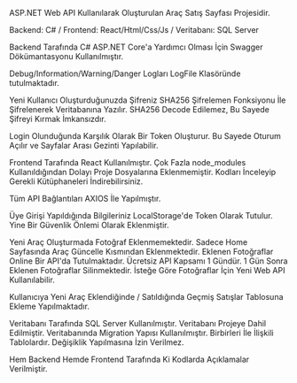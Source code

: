 ASP.NET Web API Kullanılarak Oluşturulan Araç Satış Sayfası Projesidir.

Backend: C#  /  Frontend: React/Html/Css/Js  /  Veritabanı: SQL Server

Backend Tarafında C# ASP.NET Core'a Yardımcı Olması İçin Swagger Dökümantasyonu Kullanılmıştır. 

Debug/Information/Warning/Danger Logları LogFile Klasöründe tutulmaktadır.

Yeni Kullanıcı Oluşturduğunuzda Şifreniz SHA256 Şifrelemen Fonksiyonu İle Şifrelenerek Veritabanına Yazılır. SHA256 Decode Edilemez, Bu Sayede Şifreyi Kırmak İmkansızdır.

Login Olunduğunda Karşılık Olarak Bir Token Oluşturur. Bu Sayede Oturum Açılır ve Sayfalar Arası Gezinti Yapılabilir.

Frontend Tarafında React Kullanılmıştır. Çok Fazla node_modules Kullanıldığından Dolayı Proje Dosyalarına Eklenmemiştir. Kodları İnceleyip Gerekli Kütüphaneleri İndirebilirsiniz.

Tüm API Bağlantıları AXIOS İle Yapılmıştır.

Üye Girişi Yapıldığında Bilgileriniz LocalStorage'de Token Olarak Tutulur. Yine Bir Güvenlik Önlemi Olarak Eklenmiştir.

Yeni Araç Oluşturmada Fotoğraf Eklenmemektedir. Sadece Home Sayfasında Araç Güncelle Kısmından Eklenmektedir. Eklenen Fotoğraflar Online Bir API'da Tutulmaktadır. Ücretsiz API Kapsamı 1 Gündür. 1 Gün Sonra Eklenen Fotoğraflar Silinmektedir. İsteğe Göre Fotoğraflar İçin Yeni Web API Kullanılabilir.

Kullanıcıya Yeni Araç Eklendiğinde / Satıldığında Geçmiş Satışlar Tablosuna Ekleme Yapılmaktadır.

Veritabanı Tarafında SQL Server Kullanılmıştır. Veritabanı Projeye Dahil Edilmiştir. Veritabanında Migration Yapısı Kullanılmıştır. Birbirleri İle İlişkili Tablolardır. Değişiklik Yapılmasına İzin Verilmez.

Hem Backend Hemde Frontend Tarafında Ki Kodlarda Açıklamalar Verilmiştir. 